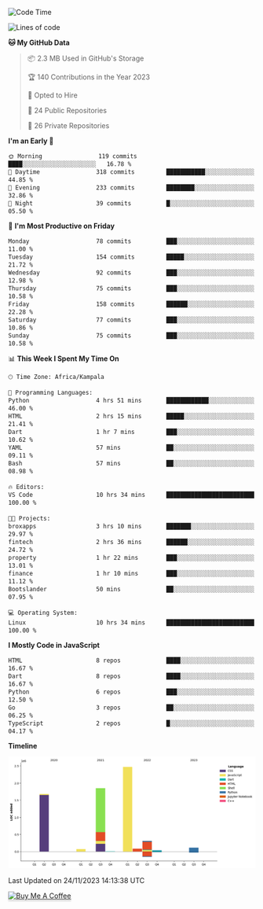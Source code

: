 <!--START_SECTION:waka-->
![Code Time](http://img.shields.io/badge/Code%20Time-245%20hrs%2043%20mins-blue)

![Lines of code](https://img.shields.io/badge/From%20Hello%20World%20I%27ve%20Written-6.6%20million%20lines%20of%20code-blue)

**🐱 My GitHub Data** 

> 📦 2.3 MB Used in GitHub's Storage 
 > 
> 🏆 140 Contributions in the Year 2023
 > 
> 💼 Opted to Hire
 > 
> 📜 24 Public Repositories 
 > 
> 🔑 26 Private Repositories 
 > 
**I'm an Early 🐤** 

```text
🌞 Morning                119 commits         ████░░░░░░░░░░░░░░░░░░░░░   16.78 % 
🌆 Daytime                318 commits         ███████████░░░░░░░░░░░░░░   44.85 % 
🌃 Evening                233 commits         ████████░░░░░░░░░░░░░░░░░   32.86 % 
🌙 Night                  39 commits          █░░░░░░░░░░░░░░░░░░░░░░░░   05.50 % 
```
📅 **I'm Most Productive on Friday** 

```text
Monday                   78 commits          ███░░░░░░░░░░░░░░░░░░░░░░   11.00 % 
Tuesday                  154 commits         █████░░░░░░░░░░░░░░░░░░░░   21.72 % 
Wednesday                92 commits          ███░░░░░░░░░░░░░░░░░░░░░░   12.98 % 
Thursday                 75 commits          ███░░░░░░░░░░░░░░░░░░░░░░   10.58 % 
Friday                   158 commits         ██████░░░░░░░░░░░░░░░░░░░   22.28 % 
Saturday                 77 commits          ███░░░░░░░░░░░░░░░░░░░░░░   10.86 % 
Sunday                   75 commits          ███░░░░░░░░░░░░░░░░░░░░░░   10.58 % 
```


📊 **This Week I Spent My Time On** 

```text
🕑︎ Time Zone: Africa/Kampala

💬 Programming Languages: 
Python                   4 hrs 51 mins       ████████████░░░░░░░░░░░░░   46.00 % 
HTML                     2 hrs 15 mins       █████░░░░░░░░░░░░░░░░░░░░   21.41 % 
Dart                     1 hr 7 mins         ███░░░░░░░░░░░░░░░░░░░░░░   10.62 % 
YAML                     57 mins             ██░░░░░░░░░░░░░░░░░░░░░░░   09.11 % 
Bash                     57 mins             ██░░░░░░░░░░░░░░░░░░░░░░░   08.98 % 

🔥 Editors: 
VS Code                  10 hrs 34 mins      █████████████████████████   100.00 % 

🐱‍💻 Projects: 
broxapps                 3 hrs 10 mins       ███████░░░░░░░░░░░░░░░░░░   29.97 % 
fintech                  2 hrs 36 mins       ██████░░░░░░░░░░░░░░░░░░░   24.72 % 
property                 1 hr 22 mins        ███░░░░░░░░░░░░░░░░░░░░░░   13.01 % 
finance                  1 hr 10 mins        ███░░░░░░░░░░░░░░░░░░░░░░   11.12 % 
Bootslander              50 mins             ██░░░░░░░░░░░░░░░░░░░░░░░   07.95 % 

💻 Operating System: 
Linux                    10 hrs 34 mins      █████████████████████████   100.00 % 
```

**I Mostly Code in JavaScript** 

```text
HTML                     8 repos             ████░░░░░░░░░░░░░░░░░░░░░   16.67 % 
Dart                     8 repos             ████░░░░░░░░░░░░░░░░░░░░░   16.67 % 
Python                   6 repos             ███░░░░░░░░░░░░░░░░░░░░░░   12.50 % 
Go                       3 repos             ██░░░░░░░░░░░░░░░░░░░░░░░   06.25 % 
TypeScript               2 repos             █░░░░░░░░░░░░░░░░░░░░░░░░   04.17 % 
```



**Timeline**

![Lines of Code chart](https://raw.githubusercontent.com/drexhacker/drexhacker/main/assets/bar_graph.png)


 Last Updated on 24/11/2023 14:13:38 UTC
<!--END_SECTION:waka-->

<a href="https://www.buymeacoffee.com/drexsoftorg" target="_blank"><img src="https://www.buymeacoffee.com/assets/img/custom_images/orange_img.png" alt="Buy Me A Coffee" style="height: 41px !important;width: 174px !important;box-shadow: 0px 3px 2px 0px rgba(190, 190, 190, 0.5) !important;-webkit-box-shadow: 0px 3px 2px 0px rgba(190, 190, 190, 0.5) !important;" ></a>


<!---
drexhacker/drexhacker is a ✨ special ✨ repository because its `README.md` (this file) appears on your GitHub profile.
You can click the Preview link to take a look at your changes.
--->
